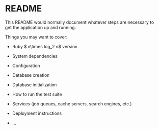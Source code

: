 # README

This README would normally document whatever steps are necessary to get the
application up and running.

Things you may want to cover:

* Ruby $ n\times log_2 n$  version

* System dependencies

* Configuration

* Database creation

* Database initialization

* How to run the test suite

* Services (job queues, cache servers, search engines, etc.)

* Deployment instructions

* ...

